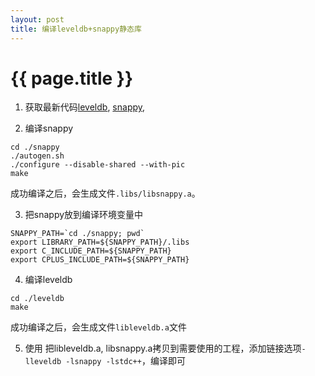 ```yaml
---
layout: post
title: 编译leveldb+snappy静态库
---
```


{{ page.title }}
================

1. 获取最新代码[leveldb](https://github.com/google/leveldb), [snappy](https://github.com/google/snappy), 

2. 编译snappy

```
cd ./snappy
./autogen.sh
./configure --disable-shared --with-pic
make
```

成功编译之后，会生成文件```.libs/libsnappy.a```。

3. 把snappy放到编译环境变量中

```
SNAPPY_PATH=`cd ./snappy; pwd`
export LIBRARY_PATH=${SNAPPY_PATH}/.libs
export C_INCLUDE_PATH=${SNAPPY_PATH}
export CPLUS_INCLUDE_PATH=${SNAPPY_PATH}
```

4. 编译leveldb

```
cd ./leveldb
make
```

成功编译之后，会生成文件```libleveldb.a```文件

5. 使用
把libleveldb.a, libsnappy.a拷贝到需要使用的工程，添加链接选项```-lleveldb -lsnappy -lstdc++```，编译即可
